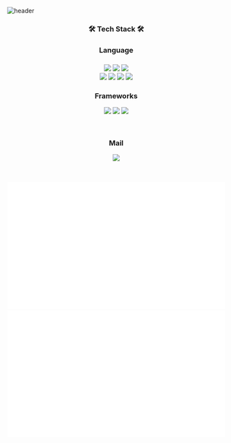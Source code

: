 ![header](https://capsule-render.vercel.app/api?type=soft&color=auto&height=150&section=header&text=GwangCheonShin&fontSize=70&animation=twinkling)

<h3 align="center">🛠 Tech Stack 🛠</h3>

<h3 align="center">Language<h3>
<p align="center">
  <img src="https://img.shields.io/badge/Python-3776AB?style=for-the-badge&logo=python&logoColor=white"/>
<img src="https://img.shields.io/badge/HTML5-E34F26?style=for-the-badge&logo=html5&logoColor=white"/>
<img src="https://img.shields.io/badge/CSS3-1572B6?style=for-the-badge&logo=css3&logoColor=white"/>
  <br>
  <img src="https://img.shields.io/badge/JavaScript-323330?style=for-the-badge&logo=javascript&logoColor=F7DF1E"/>
<img src="https://img.shields.io/badge/C-00599C?style=for-the-badge&logo=c&logoColor=white"/>
<img src="https://img.shields.io/badge/C%2B%2B-00599C?style=for-the-badge&logo=c%2B%2B&logoColor=white"/>
  <img src="https://img.shields.io/badge/Java-ED8B00?style=for-the-badge&logo=java&logoColor=white"/>
</p>

<h3 align="center">Frameworks</h3>
<p align="center">
<img src="https://img.shields.io/badge/Django-%2344A833.svg?style=for-the-badge&logo=Django"/>
<img src="https://img.shields.io/badge/Flask-%2344A833.svg?style=for-the-badge&logo=Flask&logoColor=black"/>
 <img src="https://img.shields.io/badge/React-43B02A?style=for-the-badge&logo=React&logoColor=white"/>
  <br> 
</p>

<br>

<h3 align="center"> Mail</h3>
<p align="center">
  <a href="mailto:tlsrhkdcjs12@naver.com"><img src="https://img.shields.io/badge/Gmail-d14836?style=flat-square&logo=Gmail&logoColor=white&link=viliketh1s98@naver.com"/></a>
</p>
<br>
<div align="center">

  ![My](https://github.com/Shin-GC/github-stats-transparent/blob/output/generated/languages.svg) ![My2](https://github.com/Shin-GC/github-stats-transparent/blob/output/generated/overview.svg)
  
  
</div>


